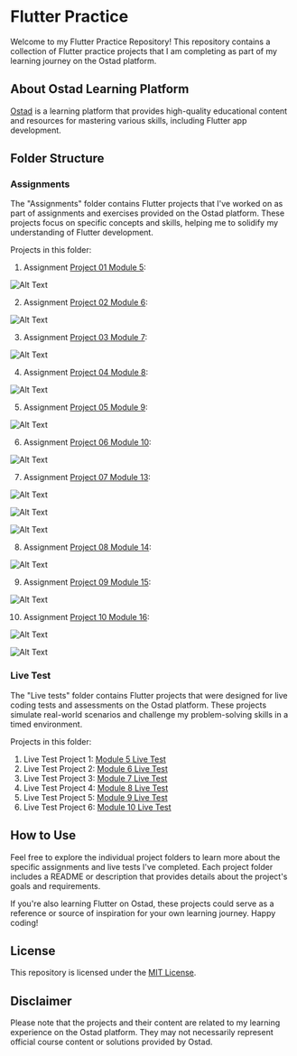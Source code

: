 # Flutter Practice

Welcome to my Flutter Practice Repository! This repository contains a collection of Flutter practice projects that I am completing as part of my learning journey on the Ostad platform.

## About Ostad Learning Platform

[Ostad](https://ostad.app) is a learning platform that provides high-quality educational content and resources for mastering various skills, including Flutter app development.

## Folder Structure

### Assignments

The "Assignments" folder contains Flutter projects that I've worked on as part of assignments and exercises provided on the Ostad platform. These projects focus on specific concepts and skills, helping me to solidify my understanding of Flutter development.

Projects in this folder:
01. Assignment [Project 01 Module 5](https://github.com/muj-i/Flutter-Practice/tree/main/Assignments/mod5asgmt):

![Alt Text](Assignments/AssignmentsSS/m5.png)

02. Assignment [Project 02 Module 6](https://github.com/muj-i/Flutter-Practice/tree/main/Assignments/mod6asgmt):

![Alt Text](Assignments/AssignmentsSS/m6.png)

03. Assignment [Project 03 Module 7](https://github.com/muj-i/Flutter-Practice/tree/main/Assignments/mod7asgmt):
   
![Alt Text](Assignments/AssignmentsSS/m7.png)

04. Assignment [Project 04 Module 8](https://github.com/muj-i/Flutter-Practice/tree/main/Assignments/mod8asgmt):

![Alt Text](Assignments/AssignmentsSS/m8.png)

05. Assignment [Project 05 Module 9](https://github.com/muj-i/Flutter-Practice/tree/main/Assignments/mod9asgmt):

![Alt Text](Assignments/AssignmentsSS/m9.png)

06. Assignment [Project 06 Module 10](https://github.com/muj-i/Flutter-Practice/tree/main/Assignments/mod10asgmt):

![Alt Text](Assignments/AssignmentsSS/m10.png)

07. Assignment [Project 07 Module 13](https://github.com/muj-i/progress_pal):

![Alt Text](Assignments/AssignmentsSS/progress_pal/ss1.png)

![Alt Text](Assignments/AssignmentsSS/progress_pal/ss2.png)

![Alt Text](Assignments/AssignmentsSS/progress_pal/ss3.png)

08. Assignment [Project 08 Module 14](https://github.com/muj-i/Flutter-Practice/tree/main/Assignments/mod14asgmt):

![Alt Text](Assignments/AssignmentsSS/m14.png)

09. Assignment [Project 09 Module 15](https://github.com/muj-i/Flutter-Practice/tree/main/Assignments/mod15asgmt):

![Alt Text](Assignments/AssignmentsSS/m15.png)

10. Assignment [Project 10 Module 16](https://github.com/muj-i/crafty_bay):

![Alt Text](Assignments/AssignmentsSS/crafty_bay/ss1.png)

![Alt Text](Assignments/AssignmentsSS/crafty_bay/ss2.png)

### Live Test

The "Live tests" folder contains Flutter projects that were designed for live coding tests and assessments on the Ostad platform. These projects simulate real-world scenarios and challenge my problem-solving skills in a timed environment.

Projects in this folder:
1. Live Test Project 1:
<a href="https://github.com/muj-i/Flutter-Practice/tree/main/LiveTests/mod5lt">Module 5 Live Test</a>
2. Live Test Project 2:
<a href="https://github.com/muj-i/Flutter-Practice/tree/main/LiveTests/mod6lt">Module 6 Live Test</a>
3. Live Test Project 3:
<a href="https://github.com/muj-i/Flutter-Practice/tree/main/LiveTests/mod7lt">Module 7 Live Test</a>
4. Live Test Project 4:
<a href="https://github.com/muj-i/Flutter-Practice/tree/main/LiveTests/mod8lt">Module 8 Live Test</a>
5. Live Test Project 5:
<a href="https://github.com/muj-i/Flutter-Practice/tree/main/LiveTests/mod9lt">Module 9 Live Test</a>
6. Live Test Project 6:
<a href="https://github.com/muj-i/Flutter-Practice/tree/main/LiveTests/mod10lt">Module 10 Live Test</a>




## How to Use

Feel free to explore the individual project folders to learn more about the specific assignments and live tests I've completed. Each project folder includes a README or description that provides details about the project's goals and requirements.

If you're also learning Flutter on Ostad, these projects could serve as a reference or source of inspiration for your own learning journey. Happy coding!

## License

This repository is licensed under the [MIT License](LICENSE).

## Disclaimer

Please note that the projects and their content are related to my learning experience on the Ostad platform. They may not necessarily represent official course content or solutions provided by Ostad.

